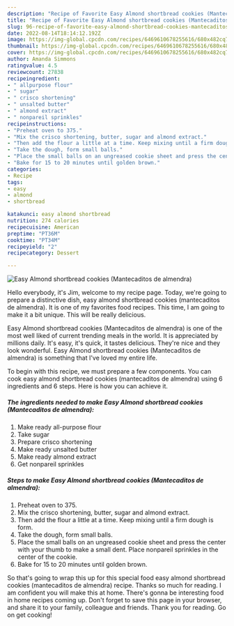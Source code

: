 ```yaml
---
description: "Recipe of Favorite Easy Almond shortbread cookies (Mantecaditos de almendra)"
title: "Recipe of Favorite Easy Almond shortbread cookies (Mantecaditos de almendra)"
slug: 96-recipe-of-favorite-easy-almond-shortbread-cookies-mantecaditos-de-almendra
date: 2022-08-14T18:14:12.192Z
image: https://img-global.cpcdn.com/recipes/6469610678255616/680x482cq70/easy-almond-shortbread-cookies-mantecaditos-de-almendra-recipe-main-photo.jpg
thumbnail: https://img-global.cpcdn.com/recipes/6469610678255616/680x482cq70/easy-almond-shortbread-cookies-mantecaditos-de-almendra-recipe-main-photo.jpg
cover: https://img-global.cpcdn.com/recipes/6469610678255616/680x482cq70/easy-almond-shortbread-cookies-mantecaditos-de-almendra-recipe-main-photo.jpg
author: Amanda Simmons
ratingvalue: 4.5
reviewcount: 27838
recipeingredient:
- " allpurpose flour"
- " sugar"
- " crisco shortening"
- " unsalted butter"
- " almond extract"
- " nonpareil sprinkles"
recipeinstructions:
- "Preheat oven to 375."
- "Mix the crisco shortening, butter, sugar and almond extract."
- "Then add the flour a little at a time. Keep mixing until a firm dough is form."
- "Take the dough, form small balls."
- "Place the small balls on an ungreased cookie sheet and press the center with your thumb to make a small dent. Place nonpareil sprinkles in the center of the cookie."
- "Bake for 15 to 20 minutes until golden brown."
categories:
- Recipe
tags:
- easy
- almond
- shortbread

katakunci: easy almond shortbread 
nutrition: 274 calories
recipecuisine: American
preptime: "PT36M"
cooktime: "PT34M"
recipeyield: "2"
recipecategory: Dessert

---
```



![Easy Almond shortbread cookies (Mantecaditos de almendra)](https://img-global.cpcdn.com/recipes/6469610678255616/680x482cq70/easy-almond-shortbread-cookies-mantecaditos-de-almendra-recipe-main-photo.jpg)

Hello everybody, it's Jim, welcome to my recipe page. Today, we're going to prepare a distinctive dish, easy almond shortbread cookies (mantecaditos de almendra). It is one of my favorites food recipes. This time, I am going to make it a bit unique. This will be really delicious.



Easy Almond shortbread cookies (Mantecaditos de almendra) is one of the most well liked of current trending meals in the world. It is appreciated by millions daily. It's easy, it's quick, it tastes delicious. They're nice and they look wonderful. Easy Almond shortbread cookies (Mantecaditos de almendra) is something that I've loved my entire life.


To begin with this recipe, we must prepare a few components. You can cook easy almond shortbread cookies (mantecaditos de almendra) using 6 ingredients and 6 steps. Here is how you can achieve it.

<!--inarticleads1-->

##### The ingredients needed to make Easy Almond shortbread cookies (Mantecaditos de almendra):

1. Make ready  all-purpose flour
1. Take  sugar
1. Prepare  crisco shortening
1. Make ready  unsalted butter
1. Make ready  almond extract
1. Get  nonpareil sprinkles




<!--inarticleads2-->

##### Steps to make Easy Almond shortbread cookies (Mantecaditos de almendra):

1. Preheat oven to 375.
1. Mix the crisco shortening, butter, sugar and almond extract.
1. Then add the flour a little at a time. Keep mixing until a firm dough is form.
1. Take the dough, form small balls.
1. Place the small balls on an ungreased cookie sheet and press the center with your thumb to make a small dent. Place nonpareil sprinkles in the center of the cookie.
1. Bake for 15 to 20 minutes until golden brown.




So that's going to wrap this up for this special food easy almond shortbread cookies (mantecaditos de almendra) recipe. Thanks so much for reading. I am confident you will make this at home. There's gonna be interesting food in home recipes coming up. Don't forget to save this page in your browser, and share it to your family, colleague and friends. Thank you for reading. Go on get cooking!
